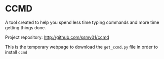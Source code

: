 # CCMD

A tool created to help you spend less time typing commands and more time getting things done.

Project repository: http://github.com/ssmv01/ccmd

This is the temporary webpage to download the `get_ccmd.py` file in order to install `ccmd`